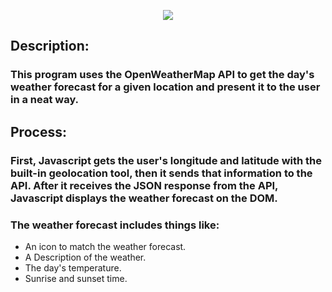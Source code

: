 <p align="center">
  <img src="https://capsule-render.vercel.app/api?text=Weather%20App&animation=fadeIn&type=waving&color=gradient&height=150"/>
</p>

## Description:
### This program uses the OpenWeatherMap API to get the day's weather forecast for a given location and present it to the user in a neat way. 

## Process:
### First, Javascript gets the user's longitude and latitude with the built-in geolocation tool, then it sends that information to the API. After it receives the JSON response from the API, Javascript displays the weather forecast on the DOM.

### The weather forecast includes things like:
- An icon to match the weather forecast.
- A Description of the weather.
- The day's temperature.
- Sunrise and sunset time.
